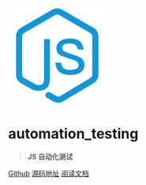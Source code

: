 ![logo](images/logo.png)

# automation_testing

> **JS 自动化测试**

[Github](https://github.com/veasion/automationjs-docs)
[源码地址](https://github.com/veasion/automation_testing)
[阅读文档](#综述)